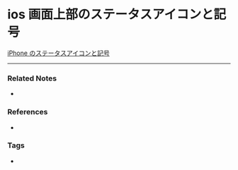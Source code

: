 # ios 画面上部のステータスアイコンと記号
[iPhone のステータスアイコンと記号](https://support.apple.com/ja-jp/HT207354)

----
### Related Notes
- 

### References
- 

### Tags
- 